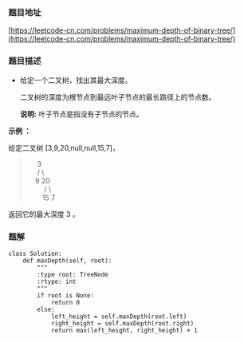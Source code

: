 ### 题目地址

[https://leetcode-cn.com/problems/maximum-depth-of-binary-tree/](https://leetcode-cn.com/problems/maximum-depth-of-binary-tree/)

### 题目描述

- 给定一个二叉树，找出其最大深度。  

  二叉树的深度为根节点到最远叶子节点的最长路径上的节点数。  

  **说明:** 叶子节点是指没有子节点的节点。

**示例 ：**

给定二叉树 [3,9,20,null,null,15,7]，

>    &emsp; 3  
>   &emsp; / \  
>   &emsp;9  20  
>  &emsp;&emsp; / \    
>  &emsp;&emsp;15 7  

返回它的最大深度 3 。

### 题解

```
class Solution:
    def maxDepth(self, root):
        """
        :type root: TreeNode
        :rtype: int
        """
        if root is None:
            return 0
        else:
            left_height = self.maxDepth(root.left)
            right_height = self.maxDepth(root.right)
            return max(left_height, right_height) + 1
```
